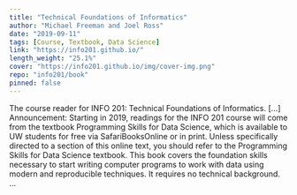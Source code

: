 ```yaml
---
title: "Technical Foundations of Informatics"
author: "Michael Freeman and Joel Ross"
date: "2019-09-11"
tags: [Course, Textbook, Data Science]
link: "https://info201.github.io/"
length_weight: "25.1%"
cover: "https://info201.github.io/img/cover-img.png"
repo: "info201/book"
pinned: false
---
```


The course reader for INFO 201: Technical Foundations of Informatics. [...] Announcement: Starting in 2019, readings for the INFO 201 course will come from the textbook Programming Skills for Data Science, which is available to UW students for free via SafariBooksOnline or in print. Unless specifically directed to a section of this online text, you should refer to the Programming Skills for Data Science textbook. This book covers the foundation skills necessary to start writing computer programs to work with data using modern and reproducible techniques. It requires no technical background. ...
